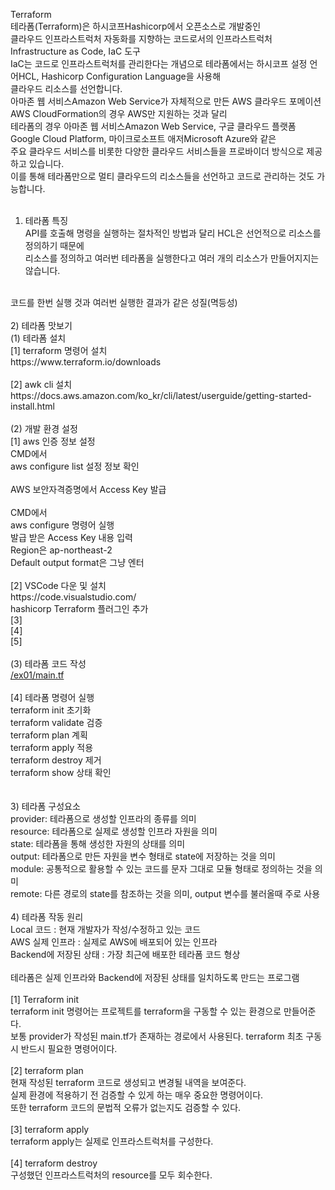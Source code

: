 Terraform</br>
	테라폼(Terraform)은 하시코프Hashicorp에서 오픈소스로 개발중인 </br>
	클라우드 인프라스트럭처 자동화를 지향하는 코드로서의 인프라스트럭처Infrastructure as Code, IaC 도구</br>
	IaC는 코드로 인프라스트럭처를 관리한다는 개념으로 테라폼에서는 하시코프 설정 언어HCL, Hashicorp Configuration Language을 사용해 </br>
	클라우드 리소스를 선언합니다. </br>
	아마존 웹 서비스Amazon Web Service가 자체적으로 만든 AWS 클라우드 포메이션AWS CloudFormation의 경우 AWS만 지원하는 것과 달리 </br>
	테라폼의 경우 아마존 웹 서비스Amazon Web Service, 구글 클라우드 플랫폼Google Cloud Platform, 마이크로소프트 애저Microsoft Azure와 같은 </br>
	주요 클라우드 서비스를 비롯한 다양한 클라우드 서비스들을 프로바이더 방식으로 제공하고 있습니다. </br>
	이를 통해 테라폼만으로 멀티 클라우드의 리소스들을 선언하고 코드로 관리하는 것도 가능합니다.</br>
</br>
  1) 테라폼 특징</br>
	API를 호출해 명령을 실행하는 절차적인 방법과 달리 HCL은 선언적으로 리소스를 정의하기 때문에 </br>
	리소스를 정의하고 여러번 테라폼을 실행한다고 여러 개의 리소스가 만들어지지는 않습니다. </br>
</br>
	코드를 한번 실행 것과 여러번 실행한 결과가 같은 성질(멱등성)</br>
</br>
  2) 테라폼 맛보기</br>
    (1) 테라폼 설치</br>
      [1] terraform 명령어 설치</br>
	https://www.terraform.io/downloads</br>
</br>
      [2] awk cli 설치</br>
	https://docs.aws.amazon.com/ko_kr/cli/latest/userguide/getting-started-install.html</br>
</br>
    (2) 개발 환경 설정</br>
      [1] aws 인증 정보 설정</br>
	CMD에서 </br>
		aws configure list	설정 정보 확인</br>
</br>
	AWS 보안자격증명에서 Access Key  발급</br>
</br>
	CMD에서</br>
		aws configure 명령어 실행</br>
		발급 받은 Access Key 내용 입력</br>
		Region은 ap-northeast-2</br>
		Default output format은 그냥 엔터</br>
	</br>
      [2] VSCode 다운 및 설치</br>
	https://code.visualstudio.com/</br>
	hashicorp Terraform 플러그인 추가</br>
      [3] </br>
      [4] </br>
      [5] </br>
</br>
    (3) 테라폼 코드 작성</br>
<a href="./ex01/main.tf">/ex01/main.tf</a>
</br>
</br>
    [4] 테라폼 명령어 실행</br>
	terraform init	초기화</br>
	terraform validate	검증</br>
	terraform plan	계획</br>
	terraform apply	적용</br>
	terraform destroy	제거</br>
	terraform show	상태 확인</br>
	</br>
</br>
  3) 테라폼 구성요소</br>
	provider: 테라폼으로 생성할 인프라의 종류를 의미</br>
	resource: 테라폼으로 실제로 생성할 인프라 자원을 의미</br>
	state: 테라폼을 통해 생성한 자원의 상태를 의미</br>
	output: 테라폼으로 만든 자원을 변수 형태로 state에 저장하는 것을 의미</br>
	module: 공통적으로 활용할 수 있는 코드를 문자 그대로 모듈 형태로 정의하는 것을 의미</br>
	remote: 다른 경로의 state를 참조하는 것을 의미, output 변수를 불러올때 주로 사용	</br>
</br>
  4) 테라폼 작동 원리</br>
	Local 코드 : 현재 개발자가 작성/수정하고 있는 코드</br>
	AWS 실제 인프라 : 실제로 AWS에 배포되어 있는 인프라</br>
	Backend에 저장된 상태 : 가장 최근에 배포한 테라폼 코드 형상</br>
</br>
	테라폼은 실제 인프라와 Backend에 저장된 상태를 일치하도록 만드는 프로그램</br>
</br>
    [1] Terraform init</br>
	terraform init 명령어는 프로젝트를 terraform을 구동할 수 있는 환경으로 만들어준다. </br>
	보통 provider가 작성된 main.tf가 존재하는 경로에서 사용된다. terraform 최초 구동 시 반드시 필요한 명령어이다.</br>
	</br>
    [2] terraform plan</br>
	현재 작성된 terraform 코드로 생성되고 변경될 내역을 보여준다. </br>
	실제 환경에 적용하기 전 검증할 수 있게 하는 매우 중요한 명령어이다. </br>
	또한 terraform 코드의 문법적 오류가 없는지도 검증할 수 있다.</br>
</br>
    [3] terraform apply</br>
	terraform apply는 실제로 인프라스트럭처를 구성한다.</br>
</br>
    [4] terraform destroy</br>
	구성했던 인프라스트럭처의 resource를 모두 회수한다. </br>
	














